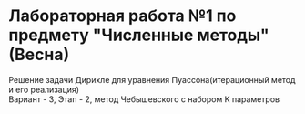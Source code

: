 # Лабораторная работа №1 по предмету "Численные методы"(Весна)
Решение задачи Дирихле для уравнения Пуассона(итерационный метод и его реализация)  
Вариант - 3, Этап - 2, метод Чебышевского с набором K параметров
